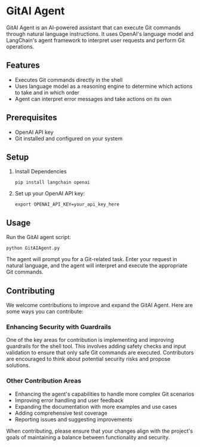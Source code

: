 # GitAI Agent

GitAI Agent is an AI-powered assistant that can execute Git commands through natural language instructions. It uses OpenAI's language model and LangChain's agent framework to interpret user requests and perform Git operations.

## Features
- Executes Git commands directly in the shell
- Uses language model as a reasoning engine to determine which actions to take and in which order
- Agent can interpret error messages and take actions on its own

## Prerequisites
- OpenAI API key
- Git installed and configured on your system

## Setup
1. Install Dependencies
   ```
   pip install langchain openai
   ```

2. Set up your OpenAI API key:
   ```
   export OPENAI_API_KEY=your_api_key_here
   ```

## Usage

Run the GitAI agent script:

```
python GitAIAgent.py
```

The agent will prompt you for a Git-related task. Enter your request in natural language, and the agent will interpret and execute the appropriate Git commands.

## Contributing

We welcome contributions to improve and expand the GitAI Agent. Here are some ways you can contribute:

### Enhancing Security with Guardrails

One of the key areas for contribution is implementing and improving guardrails for the shell tool. This involves adding safety checks and input validation to ensure that only safe Git commands are executed. Contributors are encouraged to think about potential security risks and propose solutions.

### Other Contribution Areas

- Enhancing the agent's capabilities to handle more complex Git scenarios
- Improving error handling and user feedback
- Expanding the documentation with more examples and use cases
- Adding comprehensive test coverage
- Reporting issues and suggesting improvements

When contributing, please ensure that your changes align with the project's goals of maintaining a balance between functionality and security.
